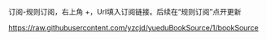 订阅-规则订阅，右上角 +，Url填入订阅链接。后续在“规则订阅”点开更新

https://raw.githubusercontent.com/yzcjd/yueduBookSource/1/bookSource
